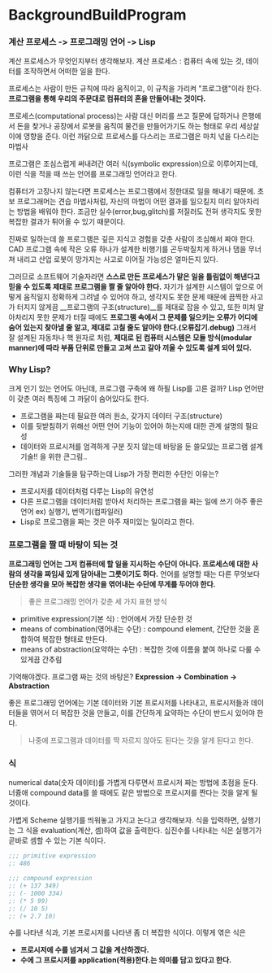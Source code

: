 # BackgroundBuildProgram

### 계산 프로세스 -> 프로그래밍 언어 -> Lisp
계산 프로세스가 무엇인지부터 생각해보자.
계산 프로세스 : 컴퓨터 속에 있는 것, 데이터를 조작하면서 어떠한 일을 한다.

프로세스는 사람이 만든 규칙에 따라 움직이고,
이 규칙을 가리켜 "프로그램"이라 한다.
__프로그램을 통해 우리의 주문대로 컴퓨터의 혼을 만들어내는 것이다.__

프로세스(computational process)는 사람 대신 머리를 쓰고 질문에 답하거나 은행에서 돈을 찾거나 공장에서 로봇을 움직여 물건을 만들어가기도 하는 형태로 우리 세상살이에 영향을 준다.
이런 까닭으로 프로세스를 다스리는 프로그램은 마치 넋을 다스리는 마법사

프로그램은 조심스럽게 써내려간 여러 식(symbolic expression)으로 이루어지는데, 이런 식을 적을 때 쓰는 언어를 프로그래밍 언어라고 한다.

컴퓨터가 고장나지 않는다면 프로세스는 프로그램에서 정한대로 일을 해내기 때문에.
초보 프로그래머는 견습 마법사처럼, 자신의 마법이 어떤 결과를 일으킬지 미리 알아차리는 방법을 배워야 한다.
조금만 실수(error,bug,glitch)를 저질러도 전혀 생각지도 못한 복잡한 결과가 튀어올 수 있기 때문이다.

진짜로 일하는데 쓸 프로그램은 깊은 지식고 경험을 갖춘 사람이 조심해서 짜야 한다.
CAD 프로그램 속에 작은 오류 하나가 설계한 비행기를 곤두박질치게 하거나 댐을 무너져 내리고 산업 로봇이 망가지는 사고로 이어질 가능성은 얼마든지 있다.

그러므로 소프트웨어 기술자라면 __스스로 만든 프로세스가 맡은 일을 틀림없이 해낸다고 믿을 수 있도록 제대로 프로그램을 짤 줄 알아야 한다.__
자기가 설계한 시스템이 앞으로 어떻게 움직일지 정확하게 그려낼 수 있어야 하고, 생각지도 못한 문제 때문에 끔찍한 사고가 터지지 않게끔 __프로그램의 구조(structure)__를 제대로 잡을 수 있고,
또한 미처 알아차리지 못한 문제가 터질 때에도 __프로그램 속에서 그 문제를 일으키는 오류가 어디에 숨어 있는지 찾아낼 줄 알고, 제대로 고칠 줄도 알아야 한다.(오류잡기.debug)__
그래서 잘 설계된 자동차나 핵 원자로 처럼, __제대로 된 컴퓨터 시스템은 모듈 방식(modular manner)에 따라 부품 단위로 만들고 고쳐 쓰고 갈아 끼울 수 있도록 설계 되어 있다.__

### Why Lisp?

크게 인기 있는 언어도 아닌데,
프로그램 구축에 왜 하필 Lisp를 고른 걸까?
Lisp 언어만이 갖춘 여러 특징에 그 까닭이 숨어있다도 한다.
- 프로그램을 짜는데 필요한 여러 원소, 갖가지 데이터 구조(structure)
- 이를 뒷받침하기 위해선 어떤 언어 기능이 있어야 하는지에 대한 관계 설명의 필요성
- 데이터와 프로시저를 엄격하게 구분 짓지 않는데 바탕을 둔 쓸모있는 프로그램 설계 기술!! 을 위한 큰그림..


그러한 개념과 기술들을 탐구하는데 Lisp가 가장 편리한 수단인 이유는?
- 프로시저를 데이터처럼 다루는 Lisp의 유연성
- 다른 프로그램을 데이터처럼 받아서 처리하는 프로그램을 짜는 일에 쓰기 아주 좋은 언어 ex) 실행기, 번역기(컴파일러)
- Lisp로 프로그램을 짜는 것은 아주 재미있는 일이라고 한다.

### 프로그램을 짤 때 바탕이 되는 것

__프로그래밍 언어는 그저 컴퓨터에 할 일을 지시하는 수단이 아니다. 프로세스에 대한 사람의 생각을 짜임새 있게 담아내는 그릇이기도 하다.__
언어를 설명할 때는 다른 무엇보다
__단순한 생각을 모아 복잡한 생각을 엮어내는 수단에 무게를 두어야 한다.__

>좋은 프로그래밍 언어가 갖춘 세 가지 표현 방식
- primitive expression(기본 식) : 언어에서 가장 단순한 것
- means of combination(엮어내는 수단) : compound element, 간단한 것을 혼합하여 복잡한 형태로 만든다.
- means of abstraction(요약하는 수단) : 복잡한 것에 이름을 붙여 하나로 다룰 수 있게끔 간추림

기억해야겠다. 
프로그램 짜는 것의 바탕은?
**Expression -> Combination -> Abstraction**

좋은 프로그래밍 언어에는 기본 데이터와 기본 프로시저를 나타내고, 프로시저들과 데이터들을 엮어서 더 복잡한 것을 만들고,
이를 간단하게 요약하는 수단이 반드시 있어야 한다.

>나중에 프로그램과 데이터를 딱 자르지 않아도 된다는 것을 알게 된다고 한다.

### 식

numerical data(숫자 데이터)를 가볍게 다루면서 프로시저 짜는 방법에 초점을 둔다.
너즁애 compound data를 쓸 때에도 같은 방법으로 프로시저를 짠다는 것을 알게 될 것이다.

가볍게 Scheme 실행기를 띄워놓고 가지고 논다고 생각해보자.
식을 입력하면, 실행기는 그 식을 evaluation(계산, 셈)하여 값을 출력한다.
십진수를 나타내는 식은 실행기가 곧바로 셈할 수 있는 기본 식이다.

```scheme
;;; primitive expression
;: 486 

;;; compound expression
;: (+ 137 349)
;: (- 1000 334)
;: (* 5 99)
;: (/ 10 5)
;: (+ 2.7 10)
```

수를 나타낸 식과, 기본 프로시저를 나타낸 좀 더 복잡한 식이다.
이렇게 엮은 식은
- __프로시저에 수를 넘겨서 그 값을 계산하겠다.__
- __수에 그 프로시저를 application(적용)한다.는 의미를 담고 있다고 한다.__

